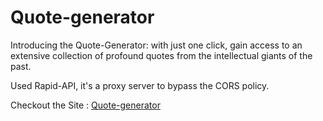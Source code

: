 # Quote-generator
Introducing the Quote-Generator: with just one click, gain access to an extensive collection of profound quotes from the intellectual giants of the past.

Used Rapid-API, it's a proxy server to bypass the CORS policy.

Checkout the Site : 
[Quote-generator](https://ushakiranreddi.github.io/Quote-generator/)

